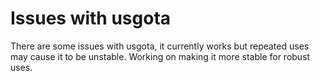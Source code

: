 # Issues with usgota

There are some issues with usgota, it currently works but repeated uses may cause it to be unstable. Working on making it more stable for robust uses.
